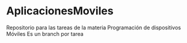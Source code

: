 # AplicacionesMoviles
Repositorio para las tareas de la materia Programación de dispositivos Móviles
Es un branch por tarea
